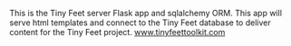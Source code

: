 This is the Tiny Feet server Flask app and sqlalchemy ORM.
This app will serve html templates and connect to the Tiny Feet database
to deliver content for the Tiny Feet project.
www.tinyfeettoolkit.com